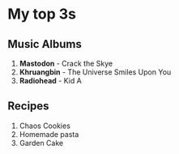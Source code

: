 # My top 3s

## Music Albums

1. **Mastodon** - Crack the Skye
2. **Khruangbin** - The Universe Smiles Upon You
3. **Radiohead** - Kid A

## Recipes

1. Chaos Cookies
2. Homemade pasta
3. Garden Cake
